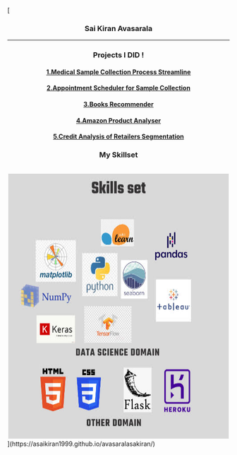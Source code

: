 


[<h3 align="center"><b>Sai Kiran Avasarala</b></h3>
<hr/>
<h3 align="center"><b>Projects I DID ! </b></h3>
<h4 align="center"><b><a href="https://github.com/asaikiran1999/Medical-Sample-collection-process-Streamline">1.Medical Sample Collection Process Streamline</a></b></h4>
<h4 align="center"><b><a href="https://github.com/asaikiran1999/diagnostic-center-agents-sheduling">2.Appointment Scheduler for Sample Collection</a></b></h4>
<h4 align="center"><b><a href="https://github.com/asaikiran1999/books-recommender/tree/main">3.Books Recommender</a></b></h4>
<h4 align="center"><b><a href="https://github.com/asaikiran1999/amazon_product_analyser">4.Amazon Product Analyser</a></b></h4>
<h4 align="center"><b><a href="https://github.com/asaikiran1999/Credit-Analysis-of-Retailers-Segmentation">5.Credit Analysis of Retailers Segmentation</a></b></h4>
<div align="center"><h3>My Skillset</h3></div><br/>
<div align="center"><img src="20220518_170805_0000.jpg"  width="500" height="600">	
</div>
](https://asaikiran1999.github.io/avasaralasakiran/)

